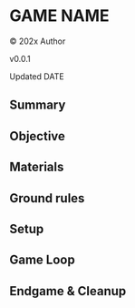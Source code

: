 # GAME NAME

© 202x Author

v0.0.1

Updated DATE

## Summary

## Objective

## Materials

## Ground rules

## Setup

## Game Loop

## Endgame & Cleanup